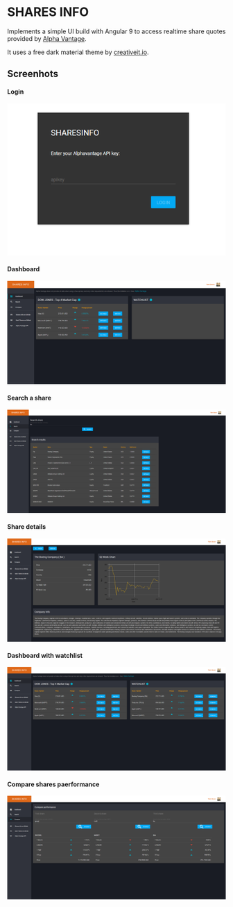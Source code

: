 # SHARES INFO

Implements a simple UI build with Angular 9 to access realtime share quotes provided by [Alpha Vantage](https://www.alphavantage.co/).

It uses a free dark material theme by  [creativeit.io](http://material-angular-dashboard.creativeit.io/#/app/dashboard).

## Screenhots

#### Login

![login](/screenshots/login.png)

#### Dashboard 

![dashboard1](/screenshots/dashboard_without_watchlist_entries.png)

#### Search a share

![search](/screenshots/search.png)

#### Share details

![details](/screenshots/details.png)

#### Dashboard with watchlist

![dashboard2](/screenshots/dashboard_with_watchlist.png)



#### Compare shares paerformance

![compare](/screenshots/compare.png)

